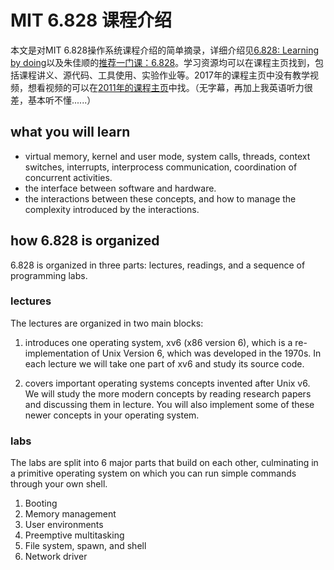 # MIT 6.828 课程介绍

本文是对MIT 6.828操作系统课程介绍的简单摘录，详细介绍见[6.828: Learning by doing](https://pdos.csail.mit.edu/6.828/2017/overview.html)以及朱佳顺的[推荐一门课：6.828](http://lifeofzjs.com/blog/2016/02/24/recommmend-6-dot-828/)。学习资源均可以在课程主页找到，包括课程讲义、源代码、工具使用、实验作业等。2017年的课程主页中没有教学视频，想看视频的可以在[2011年的课程主页](https://pdos.csail.mit.edu/6.828/2011/schedule.html)中找。（无字幕，再加上我英语听力很差，基本听不懂......）

## what you will learn

* virtual memory, kernel and user mode, system calls, threads, context switches, interrupts, interprocess communication, coordination of concurrent activities.
* the interface between software and hardware. 
* the interactions between these concepts, and how to manage the complexity introduced by the interactions.

## how 6.828 is organized
6.828 is organized in three parts: lectures, readings, and a sequence of programming labs. 

### lectures
The lectures are organized in two main blocks:
1. introduces one operating system, xv6 (x86 version 6), which is a re-implementation of Unix Version 6, which was developed in the 1970s. In each lecture we will take one part of xv6 and study its source code.

2. covers important operating systems concepts invented after Unix v6. We will study the more modern concepts by reading research papers and discussing them in lecture. You will also implement some of these newer concepts in your operating system.

### labs
The labs are split into 6 major parts that build on each other, culminating in a primitive operating system on which you can run simple commands through your own shell.
1. Booting
2. Memory management
3. User environments
4. Preemptive multitasking
5. File system, spawn, and shell
6. Network driver
